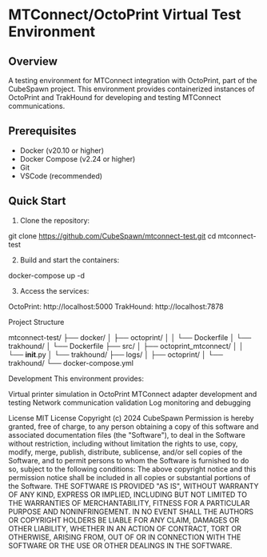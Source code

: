 # MTConnect/OctoPrint Virtual Test Environment

## Overview
A testing environment for MTConnect integration with OctoPrint, part of the CubeSpawn project. This environment provides containerized instances of OctoPrint and TrakHound for developing and testing MTConnect communications.

## Prerequisites
- Docker (v20.10 or higher)
- Docker Compose (v2.24 or higher)
- Git
- VSCode (recommended)

## Quick Start
1. Clone the repository:

git clone https://github.com/CubeSpawn/mtconnect-test.git
cd mtconnect-test

2. Build and start the containers:

docker-compose up -d

3. Access the services:

OctoPrint: http://localhost:5000
TrakHound: http://localhost:7878

Project Structure

mtconnect-test/
├── docker/
│   ├── octoprint/
│   │   └── Dockerfile
│   └── trakhound/
│       └── Dockerfile
├── src/
│   ├── octoprint_mtconnect/
│   │   └── __init__.py
│   └── trakhound/
├── logs/
│   ├── octoprint/
│   └── trakhound/
└── docker-compose.yml

Development
This environment provides:

Virtual printer simulation in OctoPrint
MTConnect adapter development and testing
Network communication validation
Log monitoring and debugging

License
MIT License
Copyright (c) 2024 CubeSpawn
Permission is hereby granted, free of charge, to any person obtaining a copy
of this software and associated documentation files (the "Software"), to deal
in the Software without restriction, including without limitation the rights
to use, copy, modify, merge, publish, distribute, sublicense, and/or sell
copies of the Software, and to permit persons to whom the Software is
furnished to do so, subject to the following conditions:
The above copyright notice and this permission notice shall be included in all
copies or substantial portions of the Software.
THE SOFTWARE IS PROVIDED "AS IS", WITHOUT WARRANTY OF ANY KIND, EXPRESS OR
IMPLIED, INCLUDING BUT NOT LIMITED TO THE WARRANTIES OF MERCHANTABILITY,
FITNESS FOR A PARTICULAR PURPOSE AND NONINFRINGEMENT. IN NO EVENT SHALL THE
AUTHORS OR COPYRIGHT HOLDERS BE LIABLE FOR ANY CLAIM, DAMAGES OR OTHER
LIABILITY, WHETHER IN AN ACTION OF CONTRACT, TORT OR OTHERWISE, ARISING FROM,
OUT OF OR IN CONNECTION WITH THE SOFTWARE OR THE USE OR OTHER DEALINGS IN THE
SOFTWARE.
